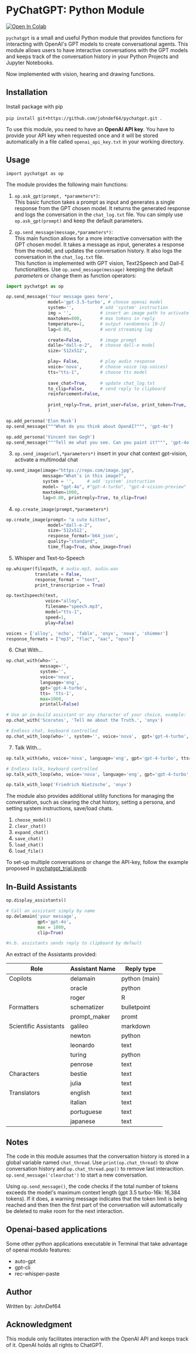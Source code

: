 # PyChatGPT: Python Module
[![Open In Colab](https://colab.research.google.com/assets/colab-badge.svg)](https://colab.research.google.com/github/johndef64/pychatgpt/blob/main/pychatgpt_trial.ipynb) 

`pychatgpt` is a small and useful Python module that provides functions for interacting with OpenAI's GPT models to create conversational agents. This module allows users to have interactive conversations with the GPT models and keeps track of the conversation history in your Python Projects and Jupyter Notebooks.

Now implemented with vision, hearing and drawing functions.

## Installation

Install package with pip 

` pip install git+https://github.com/johndef64/pychatgpt.git  `.

To use this module, you need to have an **OpenAI API key**. You have to provide your API key when requested once and it will be stored automatically in a file called `openai_api_key.txt` in your working directory.

## Usage
`import pychatgpt as op`

The module provides the following main functions:

1. `op.ask_gpt(prompt, *parameters*)`:  
This basic function takes a prompt as input and generates a single response from the GPT chosen model. It returns the generated response and logs the conversation in the `chat_log.txt` file.
You can simply use `op.ask_gpt(prompt)` and keep the default parameters.

2. `op.send_message(message,*parameters*)`:  
This main function allows for a more interactive conversation with the GPT chosen model. It takes a message as input, generates a response from the model, and updates the conversation history. It also logs the conversation in the `chat_log.txt` file.  
This function is implemented with GPT vision, Text2Speech and Dall-E functionalities.
Use `op.send_message(message)` keeping the default *parameters* or change them as function operators:

```python
import pychatgpt as op

op.send_message('Your message goes here',
                model='gpt-3.5-turbo', # choose openai model 
                system='',          # add 'system' instruction
                img = '',           # insert an image path to activate gpt vision
                maxtoken=800,       # max tokens in reply
                temperature=1,      # output randomness [0-2]
                lag=0.00,           # word streaming lag

                create=False,       # image prompt
                dalle="dall-e-2",   # choose dall-e model
                size='512x512',

                play= False,        # play audio response
                voice='nova',       # choose voice (op.voices)
                tts="tts-1",        # choose tts model
				
                save_chat=True,     # update chat_log.txt
                to_clip=False,      # send reply to clipboard
                reinforcement=False,
                
                print_reply=True, print_user=False, print_token=True,
                )
```
```python
op.add_persona('Elon Musk')
op.send_message("""What do you think about OpenAI?""", 'gpt-4o')
```
```python
op.add_persona('Vincent Van Gogh')
op.send_message("""Tell me what you see. Can you paint it?""", 'gpt-4o', img=op.dummy_img)
```
        
3. `op.send_image(url,*parameters*)` insert in your chat context gpt-vision, activate  a multimodal chat  
```python
op.send_image(image="https://repo.com/image.jpg",
              message="What’s in this image?",
              system = '',     # add 'system' instruction
              model= "gpt-4o", #"gpt-4-turbo", "gpt-4-vision-preview"
              maxtoken=1000, 
              lag=0.00, printreply=True, to_clip=True)
```
4. `op.create_image(prompt,*parameters*)`
```python
op.create_image(prompt= "a cute kitten",
                model="dall-e-2",
                size='512x512',
                response_format='b64_json',
                quality="standard",
                time_flag=True, show_image=True)
```
5. Whisper and Text-to-Speech
```python
op.whisper(filepath, # audio.mp3, audio.wav
           translate = False,
           response_format = "text",
           print_transcriprion = True)

op.text2speech(text,
               voice="alloy",
               filename="speech.mp3",
               model="tts-1",
               speed=1,
               play=False)

voices = ['alloy', 'echo', 'fable', 'onyx', 'nova', 'shimmer']
response_formats = ["mp3", "flac", "aac", "opus"]
```

6. Chat With...
```python
op.chat_with(who='',  
             message='', 
             system='',  
             voice='nova', 
             language='eng', 
             gpt='gpt-4-turbo', 
             tts= 'tts-1', 
             max=1000, 
             printall=False)

# Use an in-build assistant or any character of your choice, example:
op.chat_with('Scorates', 'Tell me about the Truth.', 'onyx')

# Endless chat, keyboard controlled
op.chat_with_loop(who='', system='', voice='nova',  gpt='gpt-4-turbo', tts= 'tts-1', max=1000, language='eng', printall=False, exit_chat='stop')
```
7. Talk With...
```python
op.talk_with(who, voice='nova', language='eng', gpt='gpt-4-turbo', tts= 'tts-1', max=1000, printall=False)

# Endless talk, keyboard controlled
op.talk_with_loop(who, voice='nova', language='eng', gpt='gpt-4-turbo', tts= 'tts-1', max=1000, printall=False, chat='alt' , exit='shift')
```
```python
op.talk_with_loop('Friedrich Nietzsche', 'onyx')
```

The module also provides additional utility functions for managing the conversation, such as clearing the chat history, setting a persona, and setting system instructions, save/load chats.

1. `choose_model()`
2. `clear_chat()`
3. `expand_chat()`
4. `save_chat()`
5. `load_chat()`
6. `load_file()`

To set-up multiple conversations or change the API-key, follow the example proposed in [pychatgpt_trial.ipynb](https://github.com/johndef64/pychatgpt/blob/main/pychatgpt_trial.ipynb)

## In-Build Assistants
```python
op.display_assistants()

# Call an assistant simply by name
op.delamain('your message',
            gpt='gpt-4o', 
            max = 1000, 
            clip=True)  

#n.b. assistants sends reply to clipboard by default
```
An extract of the Assistants provided:

| Role            | Assistant Name | Reply type    |
|-----------------|----------------|---------------|
| Copilots        | delamain       | python (main) |
|                 | oracle         | python        |
|                 | roger          | R             |
| Formatters      | schematizer    | bulletpoint   |
|                 | prompt_maker   | promt         |
| Scientific Assistants  | galileo        | markdown      |
|                 | newton         | python        |
|                 | leonardo       | text          |
|                 | turing         | python        |
|                 | penrose        | text          |
| Characters      | bestie         | text          |
|                 | julia          | text          |
| Translators     | english        | text          |
|                 | italian        | text          |
|                 | portuguese     | text          |
|                 | japanese       | text          |



## Notes
The code in this module assumes that the conversation history is stored in a global variable named `chat_thread`. Use `print(op.chat_thread)` to show conversation history and `op.chat_thread.pop()` to remove last interacition. `op.send_message('clearchat')` to start a new conversation.

Using `op.send_message()`, the code checks if the total number of tokens exceeds the model's maximum context length (gpt 3.5 turbo-16k: 16,384 tokens). If it does, a warning message indicates that the token limit is being reached and then then the first part of the conversation will automatically be deleted to make room for the next interaction.

## 




## Openai-based applications 
Some other python applications executable in Terminal that take advantage of openai modulo features:
- auto-gpt
- gpt-cli 
- rec-whisper-paste 


## Author
Written by: JohnDef64 

## Acknowledgment
This module only facilitates interaction with the OpenAI API and keeps track of it. OpenAI holds all rights to ChatGPT.
